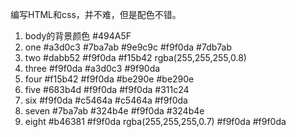 编写HTML和css，并不难，但是配色不错。
1. body的背景颜色  #494A5F
2. one  #a3d0c3  #7ba7ab #9e9c9c  #f9f0da  #7db7ab
3. two  #dabb52  #f9f0da #f15b42  rgba(255,255,255,0.8)
4. three #f9f0da  #a3d0c3 #9f90da
5. four #f15b42 #f9f0da #be290e #be290e
6. five #683b4d  #f9f0da #f9f0da #311c24
7. six #f9f0da #c5464a #c5464a #f9f0da
8. seven  #7ba7ab #324b4e #f9f0da #324b4e
9. eight #b46381 #f9f0da rgba(255,255,255,0.7) #f9f0da  #f9f0da
